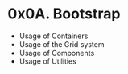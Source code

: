 # 0x0A. Bootstrap

-   Usage of Containers
-   Usage of the Grid system
-   Usage of Components
-   Usage of Utilities
